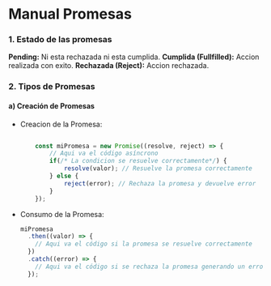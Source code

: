 # Manual Promesas

### 1. Estado de las promesas

**Pending:** Ni esta rechazada ni esta cumplida.
**Cumplida (Fullfilled):** Accion realizada con exito.
**Rechazada (Reject):** Accion rechazada.

### 2. Tipos de Promesas

#### a) Creación de Promesas

- Creacion de la Promesa:

  ```javascript

      const miPromesa = new Promise((resolve, reject) => {
          // Aqui va el código asíncrono
          if(/* La condicion se resuelve correctamente*/) {
              resolve(valor); // Resuelve la promesa correctamente
          } else {
              reject(error); // Rechaza la promesa y devuelve error
          }
      });

  ```

- Consumo de la Promesa:

  ```javascript
  miPromesa
    .then((valor) => {
      // Aqui va el código si la promesa se resuelve correctamente
    })
    .catch((error) => {
      // Aqui va el código si se rechaza la promesa generando un error
    });
  ```
